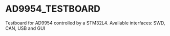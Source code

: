 # AD9954_TESTBOARD
Testboard for AD9954 controlled by a STM32L4. Available interfaces: SWD, CAN, USB and GUI
